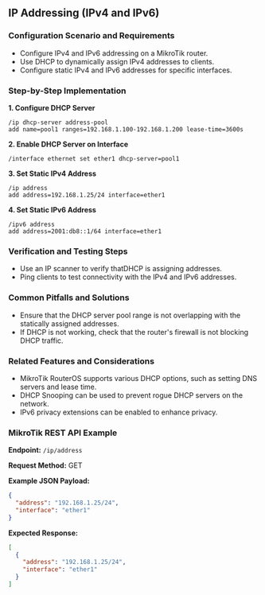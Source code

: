 ## IP Addressing (IPv4 and IPv6)

### Configuration Scenario and Requirements

- Configure IPv4 and IPv6 addressing on a MikroTik router.
- Use DHCP to dynamically assign IPv4 addresses to clients.
- Configure static IPv4 and IPv6 addresses for specific interfaces.

### Step-by-Step Implementation

**1. Configure DHCP Server**

```
/ip dhcp-server address-pool
add name=pool1 ranges=192.168.1.100-192.168.1.200 lease-time=3600s
```

**2. Enable DHCP Server on Interface**

```
/interface ethernet set ether1 dhcp-server=pool1
```

**3. Set Static IPv4 Address**

```
/ip address
add address=192.168.1.25/24 interface=ether1
```

**4. Set Static IPv6 Address**

```
/ipv6 address
add address=2001:db8::1/64 interface=ether1
```

### Verification and Testing Steps

- Use an IP scanner to verify thatDHCP is assigning addresses.
- Ping clients to test connectivity with the IPv4 and IPv6 addresses.

### Common Pitfalls and Solutions

- Ensure that the DHCP server pool range is not overlapping with the statically assigned addresses.
- If DHCP is not working, check that the router's firewall is not blocking DHCP traffic.

### Related Features and Considerations

- MikroTik RouterOS supports various DHCP options, such as setting DNS servers and lease time.
- DHCP Snooping can be used to prevent rogue DHCP servers on the network.
- IPv6 privacy extensions can be enabled to enhance privacy.

### MikroTik REST API Example

**Endpoint:** `/ip/address`

**Request Method:** GET

**Example JSON Payload:**

```json
{
  "address": "192.168.1.25/24",
  "interface": "ether1"
}
```

**Expected Response:**

```json
[
  {
    "address": "192.168.1.25/24",
    "interface": "ether1"
  }
]
```